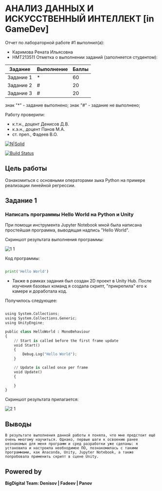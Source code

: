 # АНАЛИЗ ДАННЫХ И ИСКУССТВЕННЫЙ ИНТЕЛЛЕКТ [in GameDev]
Отчет по лабораторной работе #1 выполнил(а):
- Каримова Рената Ильясовна
- НМТ213511
Отметка о выполнении заданий (заполняется студентом):

| Задание | Выполнение | Баллы |
| ------ | ------ | ------ |
| Задание 1 | * | 60 |
| Задание 2 | # | 20 |
| Задание 3 | # | 20 |

знак "*" - задание выполнено; знак "#" - задание не выполнено;

Работу проверили:
- к.т.н., доцент Денисов Д.В.
- к.э.н., доцент Панов М.А.
- ст. преп., Фадеев В.О.

[![N|Solid](https://cldup.com/dTxpPi9lDf.thumb.png)](https://nodesource.com/products/nsolid)

[![Build Status](https://travis-ci.org/joemccann/dillinger.svg?branch=master)](https://travis-ci.org/joemccann/dillinger)


## Цель работы
Ознакомиться с основными операторами зыка Python на примере реализации линейной регрессии.

## Задание 1
### Написать программы Hello World на Python и Unity
При помощи инструмента Jupyter Notebook мной была написана простейшая программа, выводящая надпись "Hello World".

Скриншот результата выполнения программы:

![1 1](https://user-images.githubusercontent.com/114507692/192835083-36dd3ac4-e8ff-49f2-b5a5-6526ca234164.png)

Код программы:

```py

print('Hello World')

```

- Также в рамках задания был создан 2D проект в Unity Hub. После изучения базовых команд я создала скрипт, "прикрепила" его к камере и доработала код.

Получилось следующее:

```py

using System.Collections;
using System.Collections.Generic;
using UnityEngine;

public class HelloWorld : MonoBehaviour
{
    // Start is called before the first frame update
    void Start()
    {
        Debug.Log("Hello World");
    }

    // Update is called once per frame
    void Update()
    {
        
    }
}

```

Скриншот результата прилагается:

![2 1](https://user-images.githubusercontent.com/114507692/192844239-fc752535-46de-44b1-bd19-ff6c853b9d71.png)



## Выводы

	В результате выполнения данной работы я поняла, что мне предстоит ещё очень многому научиться. Однако, первые шаги к освоению ранее незнакомых для меня программ и сред разработки уже сделаны: я установила и настроила необходимое ПО, познакомилась с такими программами, как Anaconda, Unity, Jupyter Notebook, а также попробовала применить скрипт в сцене Unity.

## Powered by

**BigDigital Team: Denisov | Fadeev | Panov**
